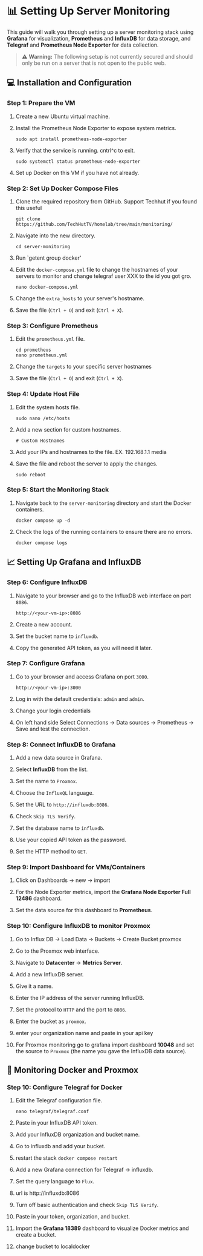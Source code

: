 # 📊 Setting Up Server Monitoring

This guide will walk you through setting up a server monitoring stack using **Grafana** for visualization, **Prometheus** and **InfluxDB** for data storage, and **Telegraf** and **Prometheus Node Exporter** for data collection.

> ⚠️ **Warning:** The following setup is not currently secured and should only be run on a server that is not open to the public web.

## 💻 Installation and Configuration

### Step 1: Prepare the VM

1. Create a new Ubuntu virtual machine.

2. Install the Prometheus Node Exporter to expose system metrics.

   ```
   sudo apt install prometheus-node-exporter
   ```

3. Verify that the service is running. cntrl^c to exit.

   ```
   sudo systemctl status prometheus-node-exporter
   ```

4. Set up Docker on this VM if you have not already.

### Step 2: Set Up Docker Compose Files

1. Clone the required repository from GitHub.  Support Techhut if you found this useful

   ```
   git clone https://github.com/TechHutTV/homelab/tree/main/monitoring/
   ```

2. Navigate into the new directory.

   ```
   cd server-monitoring
   ```

3. Run `getent group docker' 

4. Edit the `docker-compose.yml` file to change the hostnames of your servers to monitor and change telegraf user XXX to the id you got gro.

   ```
   nano docker-compose.yml
   ```

5. Change the `extra_hosts` to your server's hostname.

6. Save the file (`Ctrl + O`) and exit (`Ctrl + X`).

### Step 3: Configure Prometheus

1. Edit the `prometheus.yml` file.

   ```
   cd prometheus
   nano prometheus.yml
   ```

2. Change the `targets` to your specific server hostnames

3. Save the file (`Ctrl + O`) and exit (`Ctrl + X`).

### Step 4: Update Host File

1. Edit the system hosts file. 

   ```
   sudo nano /etc/hosts
   ```

2. Add a new section for custom hostnames. 

   ```
   # Custom Hostnames
   ```

3. Add your IPs and hostnames to the file. EX. 192.168.1.1 media

4. Save the file and reboot the server to apply the changes.

   ```
   sudo reboot
   ```

### Step 5: Start the Monitoring Stack

1. Navigate back to the `server-monitoring` directory and start the Docker containers.

   ```
   docker compose up -d
   ```

2. Check the logs of the running containers to ensure there are no errors.

   ```
   docker compose logs
   ```

## 📈 Setting Up Grafana and InfluxDB

### Step 6: Configure InfluxDB

1. Navigate to your browser and go to the InfluxDB web interface on port `8086`.

   ```
   http://<your-vm-ip>:8086
   ```

2. Create a new account.

3. Set the bucket name to `influxdb`.

4. Copy the generated API token, as you will need it later.

### Step 7: Configure Grafana

1. Go to your browser and access Grafana on port `3000`.

   ```
   http://<your-vm-ip>:3000
   ```

2. Log in with the default credentials: `admin` and `admin`.

3. Change your login credentials

4. On left hand side Select Connections -> Data sources -> Prometheus -> Save and test the connection.

### Step 8: Connect InfluxDB to Grafana

1. Add a new data source in Grafana.

2. Select **InfluxDB** from the list.

3. Set the name to `Proxmox`.

4. Choose the `InfluxQL` language.

5. Set the URL to `http://influxdb:8086`.

6. Check `Skip TLS Verify`.

7. Set the database name to `influxdb`.

8. Use your copied API token as the password.

9. Set the HTTP method to `GET`.

### Step 9: Import Dashboard for VMs/Containers

1. Click on Dashboards -> new -> import

2. For the Node Exporter metrics, import the **Grafana Node Exporter Full 12486** dashboard.

3. Set the data source for this dashboard to **Prometheus**.

### Step 10: Configure InfluxDB to monitor Proxmox

1. Go to Influx DB -> Load Data -> Buckets -> Create Bucket proxmox

2.  Go to the Proxmox web interface.

3. Navigate to **Datacenter** -> **Metrics Server**.

4. Add a new InfluxDB server.

5. Give it a name.

6. Enter the IP address of the server running InfluxDB.

7. Set the protocol to `HTTP` and the port to `8086`.

8. Enter the bucket as `proxmox`.

9. enter your organization name and paste in your api key
    
10. For Proxmox monitoring go to grafana import dashboard **10048** and set the source to `Proxmox` (the name you gave the InfluxDB data source).

## 🐳 Monitoring Docker and Proxmox

### Step 10: Configure Telegraf for Docker

1. Edit the Telegraf configuration file.

   ```
   nano telegraf/telegraf.conf
   ```

2. Paste in your InfluxDB API token.

3. Add your InfluxDB organization and bucket name.

4. Go to influxdb and add your bucket.

5. restart the stack `docker compose restart`

6. Add a new Grafana connection for Telegraf -> influxdb.

7. Set the query language to `Flux`.

8. url is http://influxdb:8086 

9. Turn off basic authentication and check `Skip TLS Verify`.

10. Paste in your token, organization, and bucket.

11. Import the **Grafana 18389** dashboard to visualize Docker metrics and create a bucket.

12. change bucket to localdocker

